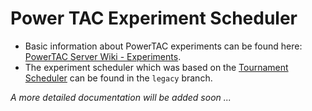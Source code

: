 # Power TAC Experiment Scheduler

- Basic information about PowerTAC experiments can be found here: [PowerTAC Server Wiki - Experiments](https://github.com/powertac/powertac-server/wiki/Experiments).
- The experiment scheduler which was based on the [Tournament Scheduler](https://github.com/powertac/powertac-tournament-scheduler)
    can be found in the `legacy` branch.
    
*A more detailed documentation will be added soon ...*